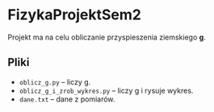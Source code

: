 # FizykaProjektSem2

Projekt ma na celu obliczanie przyspieszenia ziemskiego **g**.

## Pliki

- `oblicz_g.py` – liczy g.
- `oblicz_g_i_zrob_wykres.py` – liczy g i rysuje wykres.
- `dane.txt` – dane z pomiarów.
